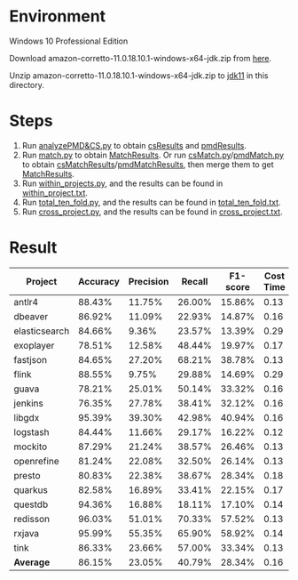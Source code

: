 # Environment
Windows 10 Professional Edition

Download amazon-corretto-11.0.18.10.1-windows-x64-jdk.zip from [here](https://corretto.aws/downloads/resources/11.0.18.10.1/amazon-corretto-11.0.18.10.1-windows-x64-jdk.zip).

Unzip amazon-corretto-11.0.18.10.1-windows-x64-jdk.zip to [jdk11](jdk11) in this directory.

# Steps
1. Run [analyzePMD&CS.py](analyzePMD&CS.py) to obtain [csResults](csResults) and [pmdResults](pmdResults).
2. Run [match.py](match.py) to obtain [MatchResults](/MatchResults). Or run [csMatch.py](scMatch.py)/[pmdMatch.py](pmdMatch.py) to obtain [csMatchResults](csMatchResults)/[pmdMatchResults](pmdMatchResults), then merge them to get [MatchResults](MatchResults).
3. Run [within_projects.py](within_projects.py), and the results can be found in [within_project.txt](within_project.txt). 
4. Run [total_ten_fold.py](total_ten_fold.py), and the results can be found in [total_ten_fold.txt](total_ten_fold.txt).
5. Run [cross_project.py](cross_project.py), and the results can be found in [cross_project.txt](cross_project.txt).

# Result
| **Project**    | **Accuracy** | **Precision** | **Recall** | **F1-score** | **Cost Time** |
| ---------- | -------- | --------- | ------ | -------- | -------- |
|    antlr4     |  88.43%  |  11.75%   | 26.00% |  15.86%  | 0.13 |
|    dbeaver    |  86.92%  |  11.09%   | 22.93% |  14.87%  | 0.16 |
| elasticsearch |  84.66%  |   9.36%   | 23.57% |  13.39%  | 0.29 |
|   exoplayer   |  78.51%  |  12.58%   | 48.44% |  19.97%  | 0.17 |
|   fastjson    |  84.65%  |  27.20%   | 68.21% |  38.78%  | 0.13 |
|     flink     |  88.55%  |   9.75%   | 29.88% |  14.69%  | 0.29 |
|     guava     |  78.21%  |  25.01%   | 50.14% |  33.32%  | 0.16 |
|    jenkins    |  76.35%  |  27.78%   | 38.41% |  32.12%  | 0.16 |
|    libgdx     |  95.39%  |  39.30%   | 42.98% |  40.94%  | 0.16 |
|   logstash    |  84.44%  |  11.66%   | 29.17% |  16.22%  | 0.12 |
|    mockito    |  87.29%  |  21.24%   | 38.57% |  26.46%  | 0.13 |
|  openrefine   |  81.24%  |  22.08%   | 32.50% |  26.14%  | 0.13 |
|    presto     |  80.83%  |  22.38%   | 38.67% |  28.34%  | 0.18 |
|    quarkus    |  82.58%  |  16.89%   | 33.41% |  22.15%  | 0.17 |
|    questdb    |  94.36%  |  16.88%   | 18.11% |  17.10%  | 0.14 |
|   redisson    |  96.03%  |  51.01%   | 70.33% |  57.52%  | 0.13 |
|    rxjava     |  95.99%  |  55.35%   | 65.90% |  58.92%  | 0.14 |
|     tink      |  86.33%  |  23.66%   | 57.00% |  33.34%  | 0.13 |
|    **Average**    |  86.15%  |  23.05%   | 40.79% |  28.34%  | 0.16 |
